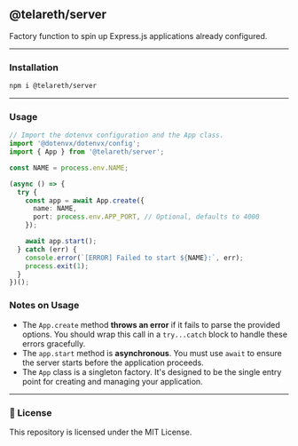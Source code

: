 ## @telareth/server

Factory function to spin up Express.js applications already configured.

---

### Installation

```bash
npm i @telareth/server
```

---

### Usage

```typescript
// Import the dotenvx configuration and the App class.
import '@dotenvx/dotenvx/config';
import { App } from '@telareth/server';

const NAME = process.env.NAME;

(async () => {
  try {
    const app = await App.create({
      name: NAME,
      port: process.env.APP_PORT, // Optional, defaults to 4000
    });

    await app.start();
  } catch (err) {
    console.error(`[ERROR] Failed to start ${NAME}:`, err);
    process.exit(1);
  }
})();
```

### Notes on Usage

- The `App.create` method **throws an error** if it fails to parse the provided options. You should wrap this call in a `try...catch` block to handle these errors gracefully.
- The `app.start` method is **asynchronous**. You must use `await` to ensure the server starts before the application proceeds.
- The `App` class is a singleton factory. It's designed to be the single entry point for creating and managing your application.

---

### 📄 License

This repository is licensed under the MIT License.
